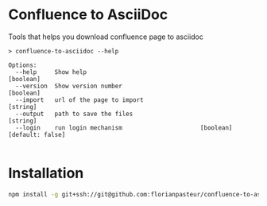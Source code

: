# Confluence to AsciiDoc

Tools that helps you download confluence page to asciidoc

<!-- command-documentation -->
```
> confluence-to-asciidoc --help

Options:
  --help     Show help                                                 [boolean]
  --version  Show version number                                       [boolean]
  --import   url of the page to import                                  [string]
  --output   path to save the files                                     [string]
  --login    run login mechanism                      [boolean] [default: false]
 
```
<!-- end-command-documentation -->

# Installation

```bash
npm install -g git+ssh://git@github.com:florianpasteur/confluence-to-asciidoc.git
```
